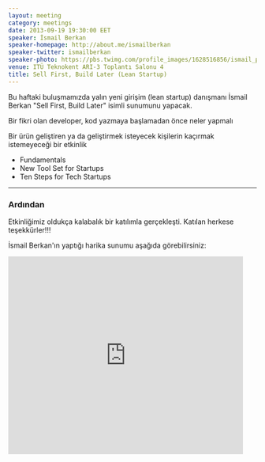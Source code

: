 ```yaml
---
layout: meeting
category: meetings
date: 2013-09-19 19:30:00 EET
speaker: İsmail Berkan
speaker-homepage: http://about.me/ismailberkan
speaker-twitter: ismailberkan
speaker-photo: https://pbs.twimg.com/profile_images/1628516856/ismail_photo_square_08Kasim11.png
venue: ITÜ Teknokent ARI-3 Toplantı Salonu 4
title: Sell First, Build Later (Lean Startup)
---
```


Bu haftaki buluşmamızda yalın yeni girişim (lean startup) danışmanı İsmail Berkan "Sell First, Build Later" isimli sunumunu yapacak.

Bir fikri olan developer, kod yazmaya başlamadan önce neler yapmalı

Bir ürün geliştiren ya da geliştirmek isteyecek kişilerin 
kaçırmak istemeyeceği bir etkinlik

* Fundamentals
* New Tool Set for Startups
* Ten Steps for Tech Startups

------

### Ardından
Etkinliğimiz oldukça kalabalık bir katılımla gerçekleşti. Katılan herkese teşekkürler!!!

İsmail Berkan'ın yaptığı harika sunumu aşağıda görebilirsiniz:
<iframe src="http://www.slideshare.net/slideshow/embed_code/35373814" width="476" height="400" frameborder="0" marginwidth="0" marginheight="0" scrolling="no"></iframe>

<br/>


